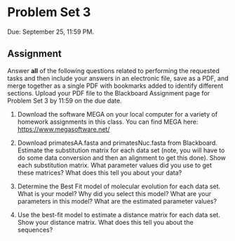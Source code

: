 # Problem Set 3

Due: September 25, 11:59 PM.

## Assignment

Answer **all** of the following questions related to performing the requested tasks and then include your answers in an electronic file, save as a PDF, and merge together as a single PDF with bookmarks added to identify different sections.  Upload your PDF file to the Blackboard Assignment page for Problem Set 3 by 11:59 on the due date.

1.	Download the software MEGA on your local computer for a variety of homework assignments in this class.  You can find MEGA here: https://www.megasoftware.net/

2.	Download primatesAA.fasta and primatesNuc.fasta from Blackboard. Estimate the substitution matrix for each data set (note, you will have to do some data conversion and then an alignment to get this done). Show each substitution matrix.  What parameter values did you use to get these matrices? What does this tell you about your data?

3.	Determine the Best Fit model of molecular evolution for each data set.  What is your model? Why did you select this model? What are your parameters in this model?  What are the estimated parameter values?

4.	Use the best-fit model to estimate a distance matrix for each data set.  Show your distance matrix.  What does this tell you about the sequences?
